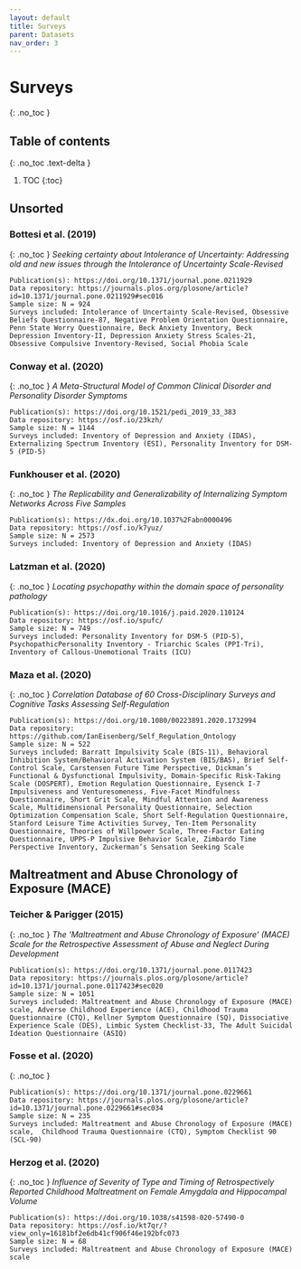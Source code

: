 ```yaml
---
layout: default
title: Surveys
parent: Datasets
nav_order: 3
---
```


# Surveys
{: .no_toc }

## Table of contents
{: .no_toc .text-delta }

1. TOC
{:toc}

## Unsorted

### Bottesi et al. (2019)
{: .no_toc }
*Seeking certainty about Intolerance of Uncertainty: Addressing old and new issues through the Intolerance of Uncertainty Scale-Revised*
```
Publication(s): https://doi.org/10.1371/journal.pone.0211929
Data repository: https://journals.plos.org/plosone/article?id=10.1371/journal.pone.0211929#sec016
Sample size: N = 924
Surveys included: Intolerance of Uncertainty Scale-Revised, Obsessive Beliefs Questionnaire-87, Negative Problem Orientation Questionnaire, Penn State Worry Questionnaire, Beck Anxiety Inventory, Beck Depression Inventory-II, Depression Anxiety Stress Scales-21, Obsessive Compulsive Inventory-Revised, Social Phobia Scale
```

### Conway et al. (2020)
{: .no_toc }
*A Meta-Structural Model of Common Clinical Disorder and Personality Disorder Symptoms*
```
Publication(s): https://doi.org/10.1521/pedi_2019_33_383
Data repository: https://osf.io/23kzh/
Sample size: N = 1144
Surveys included: Inventory of Depression and Anxiety (IDAS), Externalizing Spectrum Inventory (ESI), Personality Inventory for DSM-5 (PID-5)
```

### Funkhouser et al. (2020)
{: .no_toc }
*The Replicability and Generalizability of Internalizing Symptom Networks Across Five Samples*
```
Publication(s): https://dx.doi.org/10.1037%2Fabn0000496
Data repository: https://osf.io/k7yuz/
Sample size: N = 2573
Surveys included: Inventory of Depression and Anxiety (IDAS)
```

### Latzman et al. (2020)
{: .no_toc }
*Locating psychopathy within the domain space of personality pathology*
```
Publication(s): https://doi.org/10.1016/j.paid.2020.110124
Data repository: https://osf.io/spufc/
Sample size: N = 749
Surveys included: Personality Inventory for DSM-5 (PID-5), PsychopathicPersonality Inventory - Triarchic Scales (PPI-Tri), Inventory of Callous-Unemotional Traits (ICU)
```

### Maza et al. (2020)
{: .no_toc }
*Correlation Database of 60 Cross-Disciplinary Surveys and Cognitive Tasks Assessing Self-Regulation*
```
Publication(s): https://doi.org/10.1080/00223891.2020.1732994
Data repository: https://github.com/IanEisenberg/Self_Regulation_Ontology
Sample size: N = 522
Surveys included: Barratt Impulsivity Scale (BIS-11), Behavioral Inhibition System/Behavioral Activation System (BIS/BAS), Brief Self-Control Scale, Carstensen Future Time Perspective, Dickman’s Functional & Dysfunctional Impulsivity, Domain-Specific Risk-Taking Scale (DOSPERT), Emotion Regulation Questionnaire, Eysenck I-7 Impulsiveness and Venturesomeness, Five-Facet Mindfulness Questionnaire, Short Grit Scale, Mindful Attention and Awareness Scale, Multidimensional Personality Questionnaire, Selection Optimization Compensation Scale, Short Self-Regulation Questionnaire, Stanford Leisure Time Activities Survey, Ten-Item Personality Questionnaire, Theories of Willpower Scale, Three-Factor Eating Questionnaire, UPPS-P Impulsive Behavior Scale, Zimbardo Time Perspective Inventory, Zuckerman’s Sensation Seeking Scale
```

## Maltreatment and Abuse Chronology of Exposure (MACE)

### Teicher & Parigger (2015)
{: .no_toc }
*The 'Maltreatment and Abuse Chronology of Exposure' (MACE) Scale for the Retrospective Assessment of Abuse and Neglect During Development*
```
Publication(s): https://doi.org/10.1371/journal.pone.0117423
Data repository: https://journals.plos.org/plosone/article?id=10.1371/journal.pone.0117423#sec020
Sample size: N = 1051
Surveys included: Maltreatment and Abuse Chronology of Exposure (MACE) scale, Adverse Childhood Experience (ACE), Childhood Trauma Questionnaire (CTQ), Kellner Symptom Questionnaire (SQ), Dissociative Experience Scale (DES), Limbic System Checklist-33, The Adult Suicidal Ideation Questionnaire (ASIQ)
```

### Fosse et al. (2020)
{: .no_toc }
```
Publication(s): https://doi.org/10.1371/journal.pone.0229661
Data repository: https://journals.plos.org/plosone/article?id=10.1371/journal.pone.0229661#sec034
Sample size: N = 235
Surveys included: Maltreatment and Abuse Chronology of Exposure (MACE) scale,  Childhood Trauma Questionnaire (CTQ), Symptom Checklist 90 (SCL-90)
```

### Herzog et al. (2020)
{: .no_toc }
*Influence of Severity of Type and Timing of Retrospectively Reported Childhood Maltreatment on Female Amygdala and Hippocampal Volume*
```
Publication(s): https://doi.org/10.1038/s41598-020-57490-0
Data repository: https://osf.io/kt7qr/?view_only=16181bf2e6db41cf906f46e192bfc073
Sample size: N = 68
Surveys included: Maltreatment and Abuse Chronology of Exposure (MACE) scale
```
